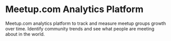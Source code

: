 Meetup.com Analytics Platform
================

Meetup.com analytics platform to track and measure meetup groups growth over time. Identify community trends and see what people are meeting about in the world.
